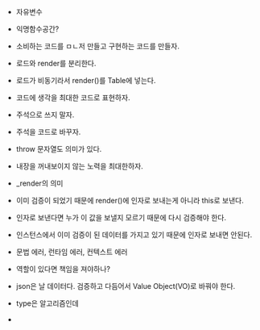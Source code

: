 * 자유변수
* 익명함수공간?
* 소비하는 코드를 ㅁㄴ저 만들고 구현하는 코드를 만들자.
* 로드와 render를 분리한다.
* 로드가 비동기라서 render()를 Table에 넣는다.
* 코드에 생각을 최대한 코드로 표현하자.
* 주석으로 쓰지 말자.
* 주석을 코드로 바꾸자.
* throw 문자열도 의미가 있다.
* 내장을 꺼내보이지 않는 노력을 최대한하자.
* _render의 의미

* 이미 검증이 되었기 때문에 render()에 인자로 보내는게 아니라 this로 보낸다.
* 인자로 보낸다면 누가 이 값을 보낼지 모르기 때문에 다시 검증해야 한다.
* 인스턴스에서 이미 검증이 된 데이터를 가지고 있기 때문에 인자로 보내면 안된다.
* 문법 에러, 런타임 에러, 컨텍스트 에러

* 역할이 있다면 책임을 져야하나?

* json은 날 데이터다. 검증하고 다듬어서 Value Object(VO)로 바꿔야 한다. 

* type은 알고리즘인데
* 